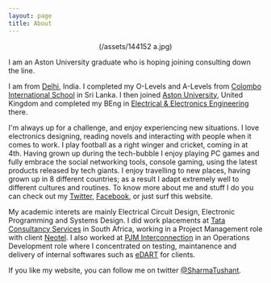 ```yaml
---
layout: page
title: About
---
```


<p align="center">
  <img/>(/assets/144152  a.jpg) 
  </img>
</p>

I am an Aston University graduate who is hoping joining consulting 
down the line.

I am from [Delhi](http://en.wikipedia.org/wiki/Delhi), India. 
I completed my O-Levels and A-Levels from 
[Colombo International School](http://www.cis.lk/) in Sri Lanka. 
I then joined 
[Aston University](http://www.aston.ac.uk/), United Kingdom and 
completed my BEng in 
[Electrical & Electronics Engineering](http://www.aston.ac.uk/eas/about-eas/academic-groups/electronic-engineering/) 
there.

I'm always up for a challenge, and enjoy experiencing new 
situations. I love electronics designing, reading novels 
and interacting with people when it comes to work. I play 
football as a right winger and cricket, coming in at 4th. 
Having grown up during the tech-bubble I enjoy playing PC 
games and fully embrace the social networking tools, 
console gaming, using the latest products released by tech 
giants. I enjoy travelling to new places, having grown up 
in 8 different countries; as a result I adapt extremely 
well to different cultures and routines. To know more about 
me and stuff I do you can check out my 
[Twitter](https://twitter.com/SharmaTushant), 
[Facebook](https://www.facebook.com/tushant.sharma.33), 
or just surf this website.

My academic interets are mainly Electrical Circuit Design, 
Electronic Programming and Systems Design. I did work 
placements at 
[Tata Consultancy Services](http://www.tataafrica.com/businesses/businesses_IScommunication_tcs.htm) 
in South Africa, working in a Project Management role with 
client [Neotel](http://www.neotel.co.za/). 
I also worked at [PJM Interconnection](http://www.pjm.com/) 
in an Operations Development role where I concentrated on 
testing, maintanence and delivery of internal softwares such 
as 
[eDART](http://www.pjm.com/markets-and-operations/etools/edart.aspx) 
for clients.

If you like my website, you can follow me on twitter [@SharmaTushant](https://twitter.com/SharmaTushant).
